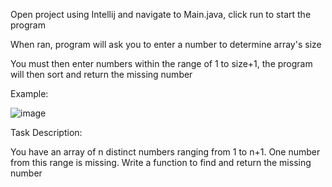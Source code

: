 Open project using Intellij and navigate to Main.java, click run to start the program

When ran, program will ask you to enter a number to determine array's size

You must then enter numbers within the range of 1 to size+1, the program will then sort and return the missing number

Example:

![image](https://github.com/user-attachments/assets/43366d47-513d-43ff-ad64-7c4212c66942)

Task Description:

You have an array of n distinct numbers ranging from 1 to n+1. One number from this range is missing. Write a function to find and return the missing number
